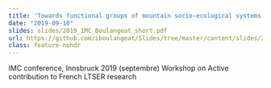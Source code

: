 ```yaml
---
title: 'Towards functional groups of mountain socio-ecological systems'
date: "2019-09-10"
slides: slides/2019_IMC_Boulangeat_short.pdf
url: https://github.com/iboulangeat/Slides/tree/master/content/slides/2019_IMC_Boulangeat_short.pdf
class: feature-nohdr
---
```


IMC conference, Innsbruck 2019 (septembre)
Workshop on Active contribution to French LTSER research
